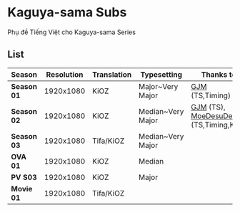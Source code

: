 # Kaguya-sama Subs
Phụ đề Tiếng Việt cho Kaguya-sama Series

## List

|**Season**|**Resolution**|**Translation**|**Typesetting**|**Thanks to**|**DDL**|**Note**|
|--------|--------|--------|--------|--------|--------|--------|
|**Season 01**|1920x1080|KiOZ|Major~Very Major|[GJM](https://www.goodjobmedia.com/) (TS,Timing)|[BDRip Hardsub](https://anime.kioz.workers.dev/0:/Kaguya-sama/S01%20(Hardsub)/)||
|**Season 02**|1920x1080|KiOZ|Median~Very Major|[GJM](https://www.goodjobmedia.com/) (TS), [MoeDesuDesu](https://nyaa.si/view/1367159) (TS,Timing,KFX)|[BDRip](https://anime.kioz.workers.dev/0:/Kaguya-sama/S02/)||
|**Season 03**|1920x1080|Tifa/KiOZ|Median~Very Major||[WEBRip](https://anime.kioz.workers.dev/0:/Kaguya-sama/S03/)||
|**OVA 01**|1920x1080|KiOZ|Median||[WEBRip](https://anime.kioz.workers.dev/0:/Kaguya-sama/OVA%20-%20PV/)||
|**PV S03**|1920x1080|KiOZ|Major||[WEBRip](https://anime.kioz.workers.dev/0:/Kaguya-sama/OVA%20-%20PV/)||
|**Movie 01**|1920x1080|Tifa/KiOZ|||||
